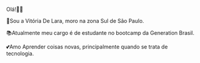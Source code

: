 Olá!🌈🌞

👩Sou a Vitória De Lara, moro na zona Sul de São Paulo.

📚Atualmente meu cargo é de estudante no bootcamp da Generation Brasil.

💕Amo Aprender coisas novas, principalmente quando se trata de tecnologia.











    



  
  
  
  
